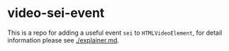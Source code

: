 # video-sei-event

This is a repo for adding a useful event `sei` to `HTMLVideoElement`, for detail information please see [./explainer.md](./explainer.md). 
